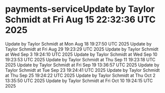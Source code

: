 # payments-serviceUpdate by Taylor Schmidt at Fri Aug 15 22:32:36 UTC 2025
Update by Taylor Schmidt at Mon Aug 18 19:27:50 UTC 2025
Update by Taylor Schmidt at Fri Aug 29 19:23:29 UTC 2025
Update by Taylor Schmidt at Wed Sep  3 19:24:10 UTC 2025
Update by Taylor Schmidt at Wed Sep 10 19:23:53 UTC 2025
Update by Taylor Schmidt at Thu Sep 11 19:23:18 UTC 2025
Update by Taylor Schmidt at Fri Sep 19 13:36:57 UTC 2025
Update by Taylor Schmidt at Tue Sep 23 19:24:41 UTC 2025
Update by Taylor Schmidt at Thu Sep 25 19:24:22 UTC 2025
Update by Taylor Schmidt at Thu Oct  2 13:35:50 UTC 2025
Update by Taylor Schmidt at Fri Oct 10 19:24:15 UTC 2025
